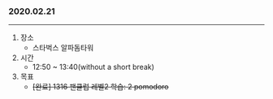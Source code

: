 ### 2020.02.21
---

1. 장소
    - 스타벅스 알파돔타워
2. 시간
    - 12:50 ~ 13:40(without a short break)
3. 목표
    - ~~[완료] 1316 팬클럽 레벨2 학습: 2 pomodoro~~
    